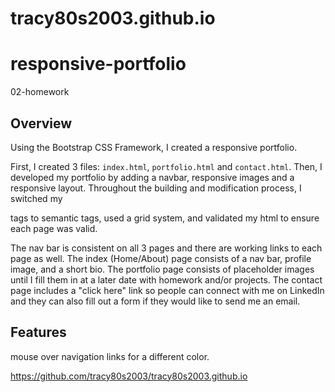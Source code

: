 # tracy80s2003.github.io

# responsive-portfolio
02-homework


## Overview
Using the Bootstrap CSS Framework, I created a responsive portfolio. 

First, I created 3 files: `index.html`, `portfolio.html` and `contact.html`. Then, I developed my portfolio by adding a navbar, responsive images and a responsive layout. Throughout the building and modification process, I switched my <div> tags to semantic tags, used a grid system, and validated my html to ensure each page was valid.

The nav bar is consistent on all 3 pages and there are working links to each page as well. The index (Home/About) page consists of a nav bar, profile image, and a short bio. The portfolio page consists of placeholder images until I fill them in at a later date with homework and/or projects. The contact page includes a "click here" link so people can connect with me on LinkedIn and they can also fill out a form if they would like to send me an email.

## Features
mouse over navigation links for a different color.



https://github.com/tracy80s2003/tracy80s2003.github.io